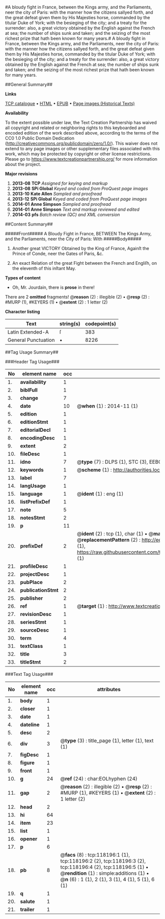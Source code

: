 #A bloudy fight in France, between the Kings army, and the Parliaments, neer the city of Paris: with the manner how the citizens sallyed forth, and the great defeat given them by His Majesties horse, commanded by the titular Duke of York; with the besieging of the city; and a treaty for the surrender: also, a great victory obtained by the English against the French at sea; the number of ships sunk and taken; and the seizing of the most richest prize that hath been known for many years.#
A bloudy fight in France, between the Kings army, and the Parliaments, neer the city of Paris: with the manner how the citizens sallyed forth, and the great defeat given them by His Majesties horse, commanded by the titular Duke of York; with the besieging of the city; and a treaty for the surrender: also, a great victory obtained by the English against the French at sea; the number of ships sunk and taken; and the seizing of the most richest prize that hath been known for many years.

##General Summary##

**Links**

[TCP catalogue](http://www.ota.ox.ac.uk/tcp/)  • 
[HTML](http://tei.it.ox.ac.uk/tcp/Texts-HTML/free/A76/A76871.html)  • 
[EPUB](http://tei.it.ox.ac.uk/tcp/Texts-EPUB/free/A76/A76871.epub) • 
[Page images (Historical Texts)](https://historicaltexts.jisc.ac.uk/eebo-99865940e)

**Availability**

To the extent possible under law, the Text Creation Partnership has waived all copyright and related or neighboring rights to this keyboarded and encoded edition of the work described above, according to the terms of the CC0 1.0 Public Domain Dedication (http://creativecommons.org/publicdomain/zero/1.0/). This waiver does not extend to any page images or other supplementary files associated with this work, which may be protected by copyright or other license restrictions. Please go to https://www.textcreationpartnership.org/ for more information about the project.

**Major revisions**

1. __2013-08__ __TCP__ *Assigned for keying and markup*
1. __2013-08__ __SPi Global__ *Keyed and coded from ProQuest page images*
1. __2013-10__ __Kate Allen__ *Sampled and proofread*
1. __2013-12__ __SPi Global__ *Keyed and coded from ProQuest page images*
1. __2014-01__ __Anne Simpson__ *Sampled and proofread*
1. __2014-01__ __Anne Simpson__ *Text and markup reviewed and edited*
1. __2014-03__ __pfs__ *Batch review (QC) and XML conversion*

##Content Summary##

#####Front#####
A Bloudy Fight in France, BETWEEN The Kings Army, and the Parliaments, neer the City of Paris: With 
#####Body#####

1. Another great VICTORY Obtained by the King of France, Againſt the Prince of Conde, neer the Gates of Paris, &c.

1. An exact Relation of the great Fight between the French and Engliſh, on the eleventh of this inſtant May.

**Types of content**

  * Oh, Mr. Jourdain, there is **prose** in there!

There are 2 **omitted** fragments! 
 @__reason__ (2) : illegible (2)  •  @__resp__ (2) : #MURP (1), #KEYERS (1)  •  @__extent__ (2) : 1 letter (2)

**Character listing**


|Text|string(s)|codepoint(s)|
|---|---|---|
|Latin Extended-A|ſ|383|
|General Punctuation|•|8226|

##Tag Usage Summary##

###Header Tag Usage###

|No|element name|occ|attributes|
|---|---|---|---|
|1.|__availability__|1||
|2.|__biblFull__|1||
|3.|__change__|7||
|4.|__date__|10| @__when__ (1) : 2014-11 (1)|
|5.|__edition__|1||
|6.|__editionStmt__|1||
|7.|__editorialDecl__|1||
|8.|__encodingDesc__|1||
|9.|__extent__|2||
|10.|__fileDesc__|1||
|11.|__idno__|7| @__type__ (7) : DLPS (1), STC (3), EEBO-CITATION (1), PROQUEST (1), VID (1)|
|12.|__keywords__|1| @__scheme__ (1) : http://authorities.loc.gov/ (1)|
|13.|__label__|7||
|14.|__langUsage__|1||
|15.|__language__|1| @__ident__ (1) : eng (1)|
|16.|__listPrefixDef__|1||
|17.|__note__|5||
|18.|__notesStmt__|2||
|19.|__p__|11||
|20.|__prefixDef__|2| @__ident__ (2) : tcp (1), char (1)  •  @__matchPattern__ (2) : ([0-9\-]+):([0-9IVX]+) (1), (.+) (1)  •  @__replacementPattern__ (2) : http://eebo.chadwyck.com/downloadtiff?vid=$1&page=$2 (1), https://raw.githubusercontent.com/textcreationpartnership/Texts/master/tcpchars.xml#$1 (1)|
|21.|__profileDesc__|1||
|22.|__projectDesc__|1||
|23.|__pubPlace__|2||
|24.|__publicationStmt__|2||
|25.|__publisher__|2||
|26.|__ref__|1| @__target__ (1) : http://www.textcreationpartnership.org/docs/. (1)|
|27.|__revisionDesc__|1||
|28.|__seriesStmt__|1||
|29.|__sourceDesc__|1||
|30.|__term__|4||
|31.|__textClass__|1||
|32.|__title__|3||
|33.|__titleStmt__|2||


###Text Tag Usage###

|No|element name|occ|attributes|
|---|---|---|---|
|1.|__body__|1||
|2.|__closer__|1||
|3.|__date__|1||
|4.|__dateline__|1||
|5.|__desc__|2||
|6.|__div__|3| @__type__ (3) : title_page (1), letter (1), text (1)|
|7.|__figDesc__|1||
|8.|__figure__|1||
|9.|__front__|1||
|10.|__g__|24| @__ref__ (24) : char:EOLhyphen (24)|
|11.|__gap__|2| @__reason__ (2) : illegible (2)  •  @__resp__ (2) : #MURP (1), #KEYERS (1)  •  @__extent__ (2) : 1 letter (2)|
|12.|__head__|2||
|13.|__hi__|64||
|14.|__item__|23||
|15.|__list__|1||
|16.|__opener__|1||
|17.|__p__|6||
|18.|__pb__|8| @__facs__ (8) : tcp:118196:1 (1), tcp:118196:2 (2), tcp:118196:3 (2), tcp:118196:4 (2), tcp:118196:5 (1)  •  @__rendition__ (1) : simple:additions (1)  •  @__n__ (6) : 1 (1), 2 (1), 3 (1), 4 (1), 5 (1), 6 (1)|
|19.|__q__|1||
|20.|__salute__|1||
|21.|__trailer__|1||

